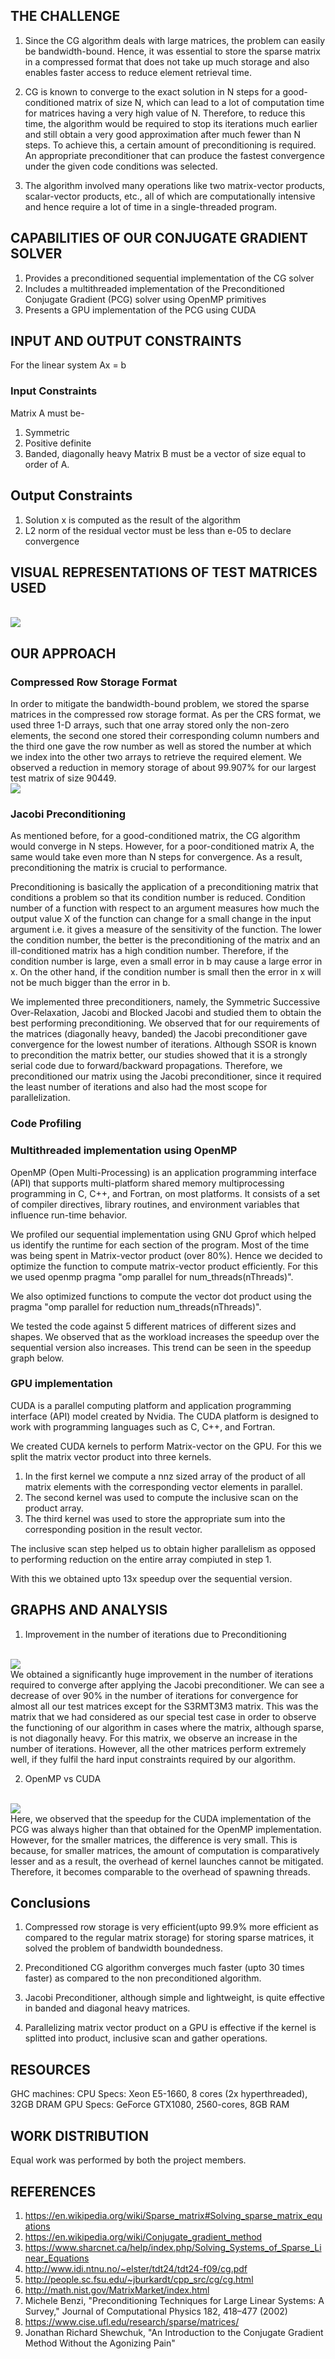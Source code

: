## THE CHALLENGE
1) Since the CG algorithm deals with large matrices, the problem can easily be bandwidth-bound. Hence, it was essential to store the sparse matrix in a compressed format that does not take up much storage and also enables faster access to reduce element retrieval time.

2) CG is known to converge to the exact solution in N steps for a good-conditioned matrix of size N, which can lead to a lot of computation time for matrices having a very high value of N. Therefore, to reduce this time, the algorithm would be required to stop its iterations much earlier and still obtain a very good approximation after much fewer than N steps. To achieve this, a certain amount of preconditioning is required. An appropriate preconditioner that can produce the fastest convergence under the given code conditions was selected.

3) The algorithm involved many operations like two matrix-vector products, scalar-vector products, etc., all of which are computationally intensive and hence require a lot of time in a single-threaded program.

## CAPABILITIES OF OUR CONJUGATE GRADIENT SOLVER
1) Provides a preconditioned sequential implementation of the CG solver
2) Includes a multithreaded implementation of the Preconditioned Conjugate Gradient (PCG) solver using OpenMP primitives
3) Presents a GPU implementation of the PCG using CUDA

## INPUT AND OUTPUT CONSTRAINTS
For the linear system Ax = b
### Input Constraints
Matrix A must be-
1) Symmetric
2) Positive definite
3) Banded, diagonally heavy
Matrix B must be a vector of size equal to order of A.
## Output Constraints
1) Solution x is computed as the result of the algorithm
2) L2 norm of the residual vector must be less than e-05 to declare convergence

## VISUAL REPRESENTATIONS OF TEST MATRICES USED
<br>
<img src="https://millenniumfalcon418.github.io/hyperdrive/images/matrices.png"/>

## OUR APPROACH
### Compressed Row Storage Format
In order to mitigate the bandwidth-bound problem, we stored the sparse matrices in the compressed row storage format. As per the CRS format, we used three 1-D arrays, such that one array stored only the non-zero elements, the second one stored their corresponding column numbers and the third one gave the row number as well as stored the number at which we index into the other two arrays to retrieve the required element.
We observed a reduction in memory storage of about 99.907% for our largest test matrix of size 90449.
<br>
<img src="https://millenniumfalcon418.github.io/hyperdrive/images/CRS.png"/>

### Jacobi Preconditioning
As mentioned before, for a good-conditioned matrix, the CG algorithm would converge in N steps. However, for a poor-conditioned matrix A, the same would take even more than N steps for convergence. As a result, preconditioning the matrix is crucial to performance.

Preconditioning is basically the application of a preconditioning matrix that conditions a problem so that its condition number is reduced. Condition number of a function with respect to an argument measures how much the output value X of the function can change for a small change in the input argument i.e. it gives a measure of the sensitivity of the function. The lower the condition number, the better is the preconditioning of the matrix and an ill-conditioned matrix has a high condition number.  Therefore, if the condition number is large, even a small error in b may cause a large error in x. On the other hand, if the condition number is small then the error in x will not be much bigger than the error in b.

We implemented three preconditioners, namely, the Symmetric Successive Over-Relaxation, Jacobi and Blocked Jacobi and studied them to obtain the best performing preconditioning. We observed that for our requirements of the matrices (diagonally heavy, banded) the Jacobi preconditioner gave convergence for the lowest number of iterations. Although SSOR is known to precondition the matrix better, our studies showed that it is a strongly serial code due to forward/backward propagations. Therefore, we preconditioned our matrix using the Jacobi preconditioner, since it required the least number of iterations and also had the most scope for parallelization.

### Code Profiling

### Multithreaded implementation using OpenMP

OpenMP (Open Multi-Processing) is an application programming interface (API) that supports multi-platform shared memory 
multiprocessing programming in C, C++, and Fortran, on most platforms. It consists of a set of compiler directives, 
library routines, and environment variables that influence run-time behavior.

We profiled our sequential implementation using GNU Gprof which helped us identify the runtime for each section of the program.
Most of the time was being spent in Matrix-vector product (over 80%). Hence we decided to optimize the function to compute 
matrix-vector product efficiently. For this we used openmp pragma "omp parallel for num_threads(nThreads)". 

We also optimized functions to compute the vector dot product using the pragma "omp parallel for reduction num_threads(nThreads)".

We tested the code against 5 different matrices of different sizes and shapes. We observed that as the workload increases the 
speedup over the sequential version also increases. This trend can be seen in the speedup graph below.

### GPU implementation

CUDA is a parallel computing platform and application programming interface (API) model created by Nvidia. The CUDA platform is 
designed to work with programming languages such as C, C++, and Fortran.

We created CUDA kernels to perform Matrix-vector on the GPU. For this we split the matrix vector product into three kernels.

1) In the first kernel we compute a nnz sized array of the product of all matrix elements with the corresponding vector elements in parallel.
2) The second kernel was used to compute the inclusive scan on the product array.
3) The third kernel was used to store the appropriate sum into the corresponding position in the result vector.

The inclusive scan step helped us to obtain higher parallelism as opposed to performing reduction on the entire array compiuted
in step 1.

With this we obtained upto 13x speedup over the sequential version.

## GRAPHS AND ANALYSIS
1) Improvement in the number of iterations due to Preconditioning
<br>
<img src="https://millenniumfalcon418.github.io/hyperdrive/images/nIters.png"/>
<br>
We obtained a significantly huge improvement in the number of iterations required to converge after applying the Jacobi preconditioner. We can see a decrease of over 90% in the number of iterations for convergence for almost all our test matrices except for the S3RMT3M3 matrix. This was the matrix that we had considered as our special test case in order to observe the functioning of our algorithm in cases where the matrix, although sparse, is not diagonally heavy. For this matrix, we observe an increase in the number of iterations. However, all the other matrices perform extremely well, if they fulfil the hard input constraints required by our algorithm. 

2) OpenMP vs CUDA
<br>
<img src="https://millenniumfalcon418.github.io/hyperdrive/images/speedup.png"/>
<br>
Here, we observed that the speedup for the CUDA implementation of the PCG was always higher than that obtained for the OpenMP implementation. However, for the smaller matrices, the difference is very small. This is because, for smaller matrices, the amount of computation is comparatively lesser and as a result, the overhead of kernel launches cannot be mitigated. Therefore, it becomes comparable to the overhead of spawning threads.

## Conclusions

1) Compressed row storage is very efficient(upto 99.9% more efficient as compared to the regular matrix storage) for storing sparse matrices, it solved the problem of bandwidth boundedness.

2) Preconditioned CG algorithm converges much faster (upto 30 times faster) as compared to the non preconditioned algorithm.

3) Jacobi Preconditioner, although simple and lightweight, is quite effective in banded and diagonal heavy matrices.

4) Parallelizing matrix vector product on a GPU is effective if the kernel is splitted into product, inclusive scan and gather operations.

## RESOURCES
GHC machines:
CPU Specs: Xeon E5-1660, 8 cores (2x hyperthreaded), 32GB DRAM
GPU Specs: GeForce GTX1080, 2560-cores, 8GB RAM

## WORK DISTRIBUTION
Equal work was performed by both the project members.

## REFERENCES
1. https://en.wikipedia.org/wiki/Sparse_matrix#Solving_sparse_matrix_equations
2. https://en.wikipedia.org/wiki/Conjugate_gradient_method
3. https://www.sharcnet.ca/help/index.php/Solving_Systems_of_Sparse_Linear_Equations
4. http://www.idi.ntnu.no/~elster/tdt24/tdt24-f09/cg.pdf
5. http://people.sc.fsu.edu/~jburkardt/cpp_src/cg/cg.html
6. http://math.nist.gov/MatrixMarket/index.html
7. Michele Benzi, "Preconditioning Techniques for Large Linear Systems: A Survey," Journal of Computational Physics 182, 418–477 (2002)
8. https://www.cise.ufl.edu/research/sparse/matrices/
9. Jonathan Richard Shewchuk, "An Introduction to the Conjugate Gradient Method Without the Agonizing Pain" 
